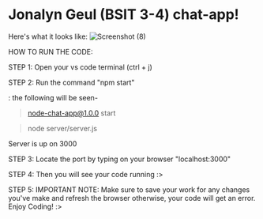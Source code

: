 # Jonalyn Geul (BSIT 3-4) chat-app!

Here's what it looks like: 
![Screenshot (8)](https://user-images.githubusercontent.com/96328041/209651965-8968e001-e08e-4116-9f3f-0f7691ba35ee.png)




HOW TO RUN THE CODE:


STEP 1: Open your vs code terminal (ctrl + j)

STEP 2: Run the command "npm start"
  
  : the following will be seen-
  
  
  > node-chat-app@1.0.0 start
  
  > node server/server.js    

  Server is up on 3000
  
  
  
  
STEP 3: Locate the port by typing on your browser "localhost:3000"
  
STEP 4: Then you will see your code running :>
  
STEP 5: IMPORTANT NOTE: Make sure to save your work for any changes you've make and refresh the browser otherwise, your code will get an error. Enjoy Coding! :>
